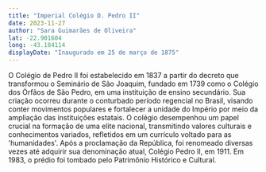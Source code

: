 ```yaml
---
title: "Imperial Colégio D. Pedro II"
date: 2023-11-27
author: "Sara Guimarães de Oliveira"
lat: -22.901604
long: -43.184114
displayDate: "Inaugurado em 25 de março de 1875"
---
```


O Colégio de Pedro II foi estabelecido em 1837 a partir do decreto que transformou o Seminário de São Joaquim, fundado em 1739 como o Colégio dos Órfãos de São Pedro, em uma instituição de ensino secundário. Sua criação ocorreu durante o conturbado período regencial no Brasil, visando conter movimentos populares e fortalecer a unidade do Império por meio da ampliação das instituições estatais. O colégio desempenhou um papel crucial na formação de uma elite nacional, transmitindo valores culturais e conhecimentos variados, refletidos em um currículo voltado para as 'humanidades'. Após a proclamação da República, foi renomeado diversas vezes até adquirir sua denominação atual, Colégio Pedro II, em 1911. Em 1983, o prédio foi tombado pelo Patrimônio Histórico e Cultural.

